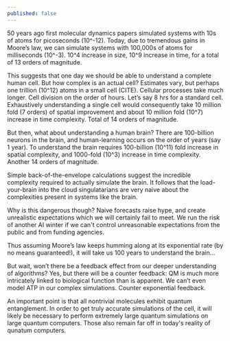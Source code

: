 ```yaml
---
published: false
---
```

50 years ago first molecular dynamics papers simulated systems with 10s  of atoms for picoseconds (10^-12). Today, due to tremendous gains in Moore’s law, we can simulate systems with 100,000s of atoms for milliseconds (10^-3). 10^4 increase in size, 10^9 increase in time, for a total of 13 orders of magnitude.

This suggests that one day we should be able to understand a complete human cell.
But how complex is an actual cell? Estimates vary, but perhaps one trillion (10^12) atoms in a small cell (CITE). Cellular processes take much longer. Cell division on the order of hours. Let’s say 8 hrs for a standard cell. Exhaustively understanding a single cell would consequently take 10 million fold (7 orders) of spatial improvement and about 10 million fold (10^7) increase in time complexity. Total of 14 orders of magnitude.

But then, what about understanding a human brain? There are 100-billion neurons in the brain, and human-learning occurs on the order of years (say 1 year). To understand the brain requires  100-billion (10^11) fold increase in spatial complexity, and 1000-fold (10^3) increase in time complexity. Another 14 orders of magnitude.

Simple back-of-the-envelope calculations suggest the incredible complexity required to actually simulate the brain. It follows that the load-your-brain into the cloud singulatarians are very naive about the complexities present in systems like the brain.

Why is this dangerous though? Naive forecasts raise hype, and create unrealistic expectations which we will certainly fail to meet. We run the risk of another AI winter if we can't control unreasonable expectations from the public and from funding agencies.

Thus assuming Moore’s law keeps humming along at its exponential rate (by no means guaranteed!), it will take us 100 years to understand the brain…

But wait, won’t there be a feedback effect from our deeper understanding of algorithms? Yes, but there will be a counter feedback: QM is much more intricately linked to biological function than is apparent. We can’t even model ATP in our complex simulations. Counter exponential feedback.

An important point is that all nontrivial molecules exhibit quantum entanglement. In order to get truly accurate simulations of the cell, it will likely be necessary to perform extremely large quantum simulations on large quantum computers. Those also remain far off in today's reality of qunatum computers.
